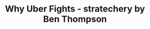 ---
categories: all_articles
provider_display: "stratechery.com"
provider_name: "stratechery.com"
favicon_url: http://2yj23r14cytosbxol4cavq337g.wpengine.netdna-cdn.com/wp-content/themes/stratechery/images/IE/favicon.ico
title: "Why Uber Fights - stratechery by Ben Thompson"
published: 2014-11-25
source: http://stratechery.com/2014/uber-fights/
thumbnail: http://stratechery.com/wp-content/uploads/2014/11/uber-600x450.jpg
---
